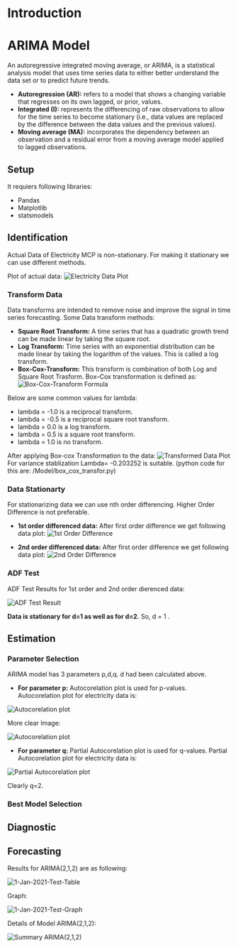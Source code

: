 # Introduction

# ARIMA Model
 An autoregressive integrated moving average, or ARIMA, is a statistical analysis model that uses time series data to either better understand the data set or to predict future trends. 
 * **Autoregression (AR):** refers to a model that shows a changing variable that regresses on its own lagged, or prior, values.
 * **Integrated (I):** represents the differencing of raw observations to allow for the time series to become stationary (i.e., data values are replaced by the difference between the data values and the previous values).
* **Moving average (MA):**  incorporates the dependency between an observation and a residual error from a moving average model applied to lagged observations.

## Setup
It requiers following libraries:
* Pandas
* Matplotlib
* statsmodels

## Identification
Actual Data of Electricity MCP is non-stationary. For making it stationary we can use different methods.

Plot of actual data:
![Electricity Data Plot](./Img/Electricity_data_MCP_Plot.png)

### Transform Data
Data transforms are intended to remove noise and improve the signal in time series forecasting.
Some Data transform methods:
-  **Square Root Transform:** A time series that has a quadratic growth trend can be made linear by taking the square root.
- **Log Transform:** Time series with an exponential distribution can be made linear by taking the logarithm of the values. This is called a log transform. 
- **Box-Cox-Transform:** This transform is combination of both Log and Square Root Trasform. 
Box–Cox transformation is defined as:
![Box-Cox-Transform Formula](./Img/box-cox-transform.png)

Below are some common values for lambda:
* lambda = -1.0 is a reciprocal transform.
* lambda = -0.5 is a reciprocal square root transform.
* lambda = 0.0 is a log transform.
* lambda = 0.5 is a square root transform.
* lambda = 1.0 is no transform.

After applying Box-cox Transformation to the data:
![Transformed Data Plot](./Img/Electricity_data_box_cox_transformed.png)
For variance stablization Lambda= -0.203252 is suitable. (python code for this are: /Model/box_cox_transfor.py)

### Data Stationarty

For stationarizing data we can use nth order differencing. Higher Order Difference is not preferable.

* **1st order differenced data:** After first order difference we get following data plot:
![1st Order Difference](./Img/Electricity_data_adf_diff1.png)

* **2nd order differenced data:** After first order difference we get following data plot:
![2nd Order Difference](./Img/Electricity_data_adf_diff2.png)

### ADF Test 
ADF Test Results for 1st order and 2nd order dierenced data:

![ADF Test Result](./Img/Electricity_data_adf.png)

**Data is stationary for d=1 as well as for d=2.**
So, d = 1 .

## Estimation


### Parameter Selection
ARIMA model has 3 parameters p,d,q. d had been calculated above.

* **For parameter p:** Autocorelation plot is used for p-values. Autocorelation plot for electricity data is:

![Autocorelation plot](./Img/Electricity_data_autocorrelation.png)

More clear Image:

![Autocorelation plot](./Img/Electricity_data_acf_lag50.png)

* **For parameter q:** Partial Autocorelation plot is used for q-values. Partial Autocorelation plot for electricity data is:

![Partial Autocorelation plot](./Img/Electricity_data_pacf.png)

Clearly q=2. 

### Best Model Selection

## Diagnostic

## Forecasting

Results for ARIMA(2,1,2) are as following:

 ![1-Jan-2021-Test-Table](./Img/Electricity_data_arima_2_1_2_predictions_2021_1_1.png)
 
 Graph:
 
 ![1-Jan-2021-Test-Graph](./Img/Electricity_data_arima_2_1_2_preditions.png)
 
 Details of Model ARIMA(2,1,2):
 
 ![Summary ARIMA(2,1,2)](./Img/Electricity_data_arima_2_1_2_arima_summary.png)








